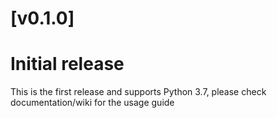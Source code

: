 # [v0.1.0]

# Initial release

This is the first release and supports Python 3.7, please check documentation/wiki for the usage guide